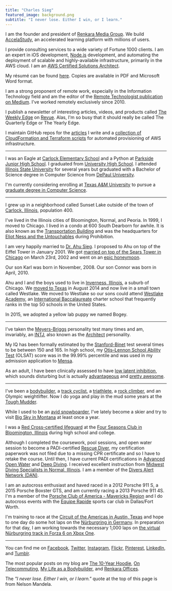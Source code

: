 ```yaml
---
title: "Charles Sieg"
featured_image: background.png
subtitle: "I never lose. Either I win, or I learn."
---
```


I am the founder and president of [Renkara Media Group](https://www.renkara.com). We build [AccelaStudy](https://www.accelastudy.com), an accelerated learning platform with millions of users.

I provide consulting services to a wide variety of Fortune 1000 clients. I am an expert in iOS development, [Node.js](https://nodejs.org/en/) development, and automating the deployment of scalable and highly-available infrastructure, primarily in the AWS cloud. I am an [AWS Certified Solutions Architect](https://aws.amazon.com/certification/certified-solutions-architect-associate/).

My résumé can be found [here](/resume). Copies are available in PDF and Microsoft Word format.

I am a strong proponent of remote work, especially in the Information Technology field and am the editor of the [Remote Technologist publication on Medium](https://medium.com/remote-technologist). I've worked remotely exclusively since 2010.

I publish a newsletter of interesting articles, videos, and products called [The Weekly Edge](https://www.weeklyedge.com) on [Revue](https://www.getrevue.co). Alas, I'm so busy that it should really be called The Quarterly Edge or The Yearly Edge.

I maintain GitHub repos for the [articles](https://github.com/CharlesSieg/articles) I write and a [collection of CloudFormation and Terraform scripts](https://github.com/CharlesSieg/aws-scripts) for automated provisioning of AWS infrastructure.

---

I was an Eagle at [Carlock Elementary School](https://www.unit5.org/carlock) and a Python at [Parkside Junior High School](https://www.unit5.org/pjhs). I graduated from [University High School](https://www.uhigh.ilstu.edu). I attended [Illinois State University](https://illinoisstate.edu) for several years but graduated with a Bachelor of Science degree in Computer Science from [DePaul University](https://www.depaul.edu).

I'm currently considering enrolling at [Texas A&M University](https://www.tamu.edu) to pursue a [graduate degree in Computer Science](https://engineering.tamu.edu/cse/academics/degrees/cs/mcs).

---

I grew up in a neighborhood called Sunset Lake outside of the town of [Carlock, Illinois](https://en.wikipedia.org/wiki/Carlock,_Illinois), population 400.

I've lived in the Illinois cities of Bloomington, Normal, and Peoria. In 1999, I moved to Chicago. I lived in a condo at 600 South Dearborn for awhile. It is also known as the [Transportation Building](http://www.transportationbuilding.org/) and was the headquarters for [Eliot Ness and the Untouchables](https://en.wikipedia.org/wiki/Eliot_Ness) during Prohibition.

I am very happily married to [Dr. Ahu Sieg](https://www.ahusieg.com). I proposed to Ahu on top of the Eiffel Tower in January 2001. We got [married on top of the Sears Tower in Chicago](https://www.flickr.com/photos/forkbender/sets/592400) on March 23rd, 2002 and went on an [epic honeymoon](https://www.flickr.com/photos/forkbender/collections/72157600249752594/).

Our son Karl was born in November, 2008. Our son Connor was born in April, 2010.

Ahu and I and the boys used to live in [Inverness, Illinois](https://www.flickr.com/photos/forkbender/collections/72157600043304959/), a suburb of Chicago. We [moved to Texas](/blog/life-in-dallas-so-far) in August 2014 and now live in a small town called Westlake. We moved to Westlake so our sons could attend [Westlake Academy](https://www.westlakeacademy.org), an [International Baccalaureate](https://www.ibo.org/) charter school that frequently ranks in the top 50 schools in the United States.

In 2015, we adopted a yellow lab puppy we named Bogey.

---

I've taken the [Meyers-Briggs](https://en.wikipedia.org/wiki/Myers–Briggs_Type_Indicator) personality test many times and am, invariably, an [INTJ](https://en.wikipedia.org/wiki/INTJ), also known as the [Architect](https://www.16personalities.com/intj-personality) personality.

My IQ has been formally estimated by the [Stanford-Binet](https://en.wikipedia.org/wiki/Stanford–Binet_Intelligence_Scales) test several times to be between 150 and 165. In high school, my [Otis–Lennon School Ability Test](https://en.wikipedia.org/wiki/Otis–Lennon_School_Ability_Test) (OLSAT) score was in the 99.99% percentile and was used in my admission application to [Mensa](https://www.mensa.org).

As an adult, I have been clinically assessed to have [low latent inhibition](https://en.wikipedia.org/wiki/Latent_inhibition#Low_latent_inhibition), which sounds disturbing but is actually [advantageous](https://web.archive.org/web/20071129121745/http://www.nidsci.org/pdf/carson-peterson-higgins.pdf) and [pretty awesome](https://www.youtube.com/watch?v=Qz9T1X29640).

---

I've been a [bodybuilder](/blog/my-life-as-a-bodybuilder), a [track cyclist](https://flic.kr/s/2UTe), a [triathlete](https://flic.kr/s/aHsm4vbQSM), a [rock climber](https://flic.kr/s/aHskxuRrm1), and an Olympic weightlifter. Now I do yoga and play in the mud some years at the [Tough Mudder](https://www.charlessieg.com/blog/tough-mudder-chicago-2015-obstacles-to-expect).

While I used to be an [avid snowboarder](https://www.flickr.com/photos/forkbender/247672935/in/album-72157594291351436/), I've lately become a skier and try to visit [Big Sky in Montana](/articles/big-sky) at least once a year.

I was a [Red Cross-certified lifeguard](http://www.redcross.org/take-a-class/lifeguarding) at the [Four Seasons Club in Bloomington, Illinois](http://www.4seasons-club.com) during high school and college.

Although I completed the coursework, pool sessions, and open water session to become a PADI-certified [Rescue Diver](https://www.padi.com/padi-courses/rescue-diver-course), my certification paperwork was not filed due to a missing CPR certificate and so I have to retake the course. Until then, I have current PADI certifications in [Advanced Open Water](https://www.padi.com/padi-courses/advanced-open-water-diver-course) and [Deep Diving](https://www.padi.com/padi-courses/deep-diver). I received excellent instruction from [Midwest Diving Specialists in Normal, Illinois](https://www.midwest-diving.com). I am a member of the [Divers Alert Network (DAN)](http://www.diversalertnetwork.org).

I am an autocross enthusiast and haved raced in a 2012 Porsche 911 S, a 2015 Porsche Boxster GTS, and am currently racing a 2013 Porsche 911 4S. I'm a member of the [Porsche Club of America - Mavericks Region](https://mav.pca.org) and I do autocross events with the [Equipe Rapide](http://www.autocross.com) sports car club in Dallas/Fort Worth.

I'm training to race at the [Circuit of the Americas in Austin, Texas](http://www.circuitoftheamericas.com) and hope to one day do some hot laps on the [Nürburgring in Germany](http://www.nuerburgring.de/en/home.html). In preparation for that day, I am working towards the necessary 1,000 laps on [the virtual Nürburgring track in Forza 6 on Xbox One](https://forzamotorsport.net/en-us/games/fm6/tracks/nurburgring).

---

You can find me on [Facebook](https://www.facebook.com/charles.sieg), [Twitter](https://www.twitter.com/charlessieg), [Instagram](https://www.instagram.com/charlessieg), [Flickr](https://www.flickr.com/photos/forkbender/), [Pinterest](https://www.pinterest.com/charlessieg/), [LinkedIn](https://www.linkedin.com/in/charlessieg), and [Tumblr](https://www.randomsnapshot.com).

The most popular posts on my blog are [The 10-Year Hoodie](/blog/2015/6/24/the-10-year-hoodie), [On Telecommuting](/blog/2015/6/24/on-telecommuting), [My Life as a Bodybuilder](/blog/my-life-as-a-bodybuilder), and [Renkara Offices](/renkara-offices).

The *"I never lose. Either I win, or I learn."* quote at the top of this page is from Nelson Mandela.
